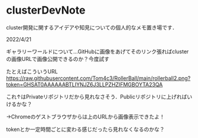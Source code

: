 # clusterDevNote
cluster開発に関するアイデアや知見についての個人的なメモ置き場です．

2022/4/21

ギャラリーワールドについて...GitHubに画像をあげてそのリンク張ればclusterの画像URLで画像公開できるのか？今度試す

たとえばこういうURL
https://raw.githubusercontent.com/Tom4c3/RollerBall/main/rollerball2.png?token=GHSAT0AAAAAABTLIYNJZ6J3LLPZHZIFMGBOYTA23QA

これ↑はPrivateリポジトリだから見れなさそう．Publicリポジトリに上げればいけるかな？

→Chromeのゲストブラウザからは上のURLから画像表示できたよ！

tokenとか一定時間ごとに変わる感じだったら見れなくなるのかな？

